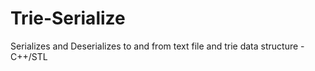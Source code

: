 # Trie-Serialize
Serializes and Deserializes to and from text file and trie data structure - C++/STL
